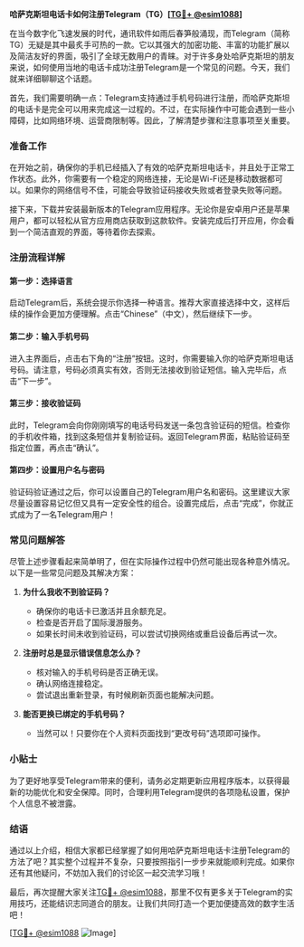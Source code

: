 **哈萨克斯坦电话卡如何注册Telegram（TG）[[TG💪+ @esim1088](https://t.me/s/esim1088)]**

在当今数字化飞速发展的时代，通讯软件如雨后春笋般涌现，而Telegram（简称TG）无疑是其中最炙手可热的一款。它以其强大的加密功能、丰富的功能扩展以及简洁友好的界面，吸引了全球无数用户的青睐。对于许多身处哈萨克斯坦的朋友来说，如何使用当地的电话卡成功注册Telegram是一个常见的问题。今天，我们就来详细聊聊这个话题。

首先，我们需要明确一点：Telegram支持通过手机号码进行注册，而哈萨克斯坦的电话卡是完全可以用来完成这一过程的。不过，在实际操作中可能会遇到一些小障碍，比如网络环境、运营商限制等。因此，了解清楚步骤和注意事项至关重要。

### 准备工作

在开始之前，确保你的手机已经插入了有效的哈萨克斯坦电话卡，并且处于正常工作状态。此外，你需要有一个稳定的网络连接，无论是Wi-Fi还是移动数据都可以。如果你的网络信号不佳，可能会导致验证码接收失败或者登录失败等问题。

接下来，下载并安装最新版本的Telegram应用程序。无论你是安卓用户还是苹果用户，都可以轻松从官方应用商店获取到这款软件。安装完成后打开应用，你会看到一个简洁直观的界面，等待着你去探索。

### 注册流程详解

#### 第一步：选择语言
启动Telegram后，系统会提示你选择一种语言。推荐大家直接选择中文，这样后续的操作会更加方便理解。点击“Chinese”（中文），然后继续下一步。

#### 第二步：输入手机号码
进入主界面后，点击右下角的“注册”按钮。这时，你需要输入你的哈萨克斯坦电话号码。请注意，号码必须真实有效，否则无法接收到验证短信。输入完毕后，点击“下一步”。

#### 第三步：接收验证码
此时，Telegram会向你刚刚填写的电话号码发送一条包含验证码的短信。检查你的手机收件箱，找到这条短信并复制验证码。返回Telegram界面，粘贴验证码至指定位置，再点击“确认”。

#### 第四步：设置用户名与密码
验证码验证通过之后，你可以设置自己的Telegram用户名和密码。这里建议大家尽量设置容易记忆但又具有一定安全性的组合。设置完成后，点击“完成”，你就正式成为了一名Telegram用户！

### 常见问题解答

尽管上述步骤看起来简单明了，但在实际操作过程中仍然可能出现各种意外情况。以下是一些常见问题及其解决方案：

1. **为什么我收不到验证码？**
   - 确保你的电话卡已激活并且余额充足。
   - 检查是否开启了国际漫游服务。
   - 如果长时间未收到验证码，可以尝试切换网络或重启设备后再试一次。

2. **注册时总是显示错误信息怎么办？**
   - 核对输入的手机号码是否正确无误。
   - 确认网络连接稳定。
   - 尝试退出重新登录，有时候刷新页面也能解决问题。

3. **能否更换已绑定的手机号码？**
   - 当然可以！只要你在个人资料页面找到“更改号码”选项即可操作。

### 小贴士

为了更好地享受Telegram带来的便利，请务必定期更新应用程序版本，以获得最新的功能优化和安全保障。同时，合理利用Telegram提供的各项隐私设置，保护个人信息不被泄露。

### 结语

通过以上介绍，相信大家都已经掌握了如何用哈萨克斯坦电话卡注册Telegram的方法了吧？其实整个过程并不复杂，只要按照指引一步步来就能顺利完成。如果你还有其他疑问，不妨加入我们的讨论区一起交流学习哦！

最后，再次提醒大家关注[TG💪+ @esim1088](https://t.me/s/esim1088)，那里不仅有更多关于Telegram的实用技巧，还能结识志同道合的朋友。让我们共同打造一个更加便捷高效的数字生活吧！

[[TG💪+ @esim1088](https://t.me/s/esim1088) ![Image](https://i.postimg.cc/4NQfJmqS/Snipaste-2025-05-13-00-14-12.png)]